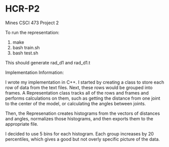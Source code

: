 # HCR-P2
Mines CSCI 473 Project 2

To run the representation:
1) make
2) bash train.sh
3) bash test.sh

This should generate rad_d1 and rad_d1.t


Implementation Information:

I wrote my implementation in C++. I started by creating a class to store
each row of data from the text files. Next, these rows would be grouped
into frames. A Representation class tracks all of the rows and frames
and performs calculations on them, such as getting the distance from one
joint to the center of the model, or calculating the angles between joints.

Then, the Represenation creates histograms from the vectors of distances
and angles, normalizes those histograms, and then exports them to the
appropriate file.

I decided to use 5 bins for each histogram. Each group increases by 20
percentiles, which gives a good but not overly specific picture of the
data.
